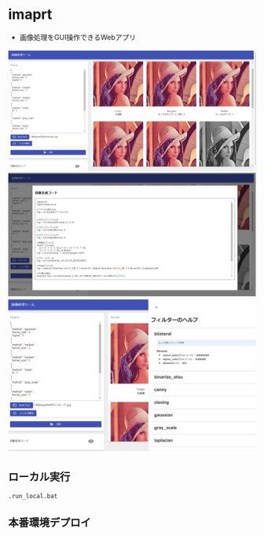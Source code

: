 # imaprt
- 画像処理をGUI操作できるWebアプリ

<img src="images/result.png" width="512" />
<img src="images/generate_code.png" width="512" />
<img src="images/help.png" width="512" />


## ローカル実行
```
.run_local.bat
```

## 本番環境デプロイ
```
```